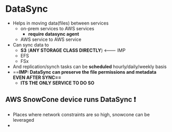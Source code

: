 
# DataSync

- Helps in moving data(files) between services
	- on-prem services to AWS services
		- **require datasync agent**
	- AWS service to AWS service
- Can sync data to 
	- **S3** (**ANY STORAGE CLASS DIRECTLY**) <--- IMP
	- EFS
	- FSx
- And replication/synch tasks can be **scheduled** hourly/daily/weekly basis
- ==**IMP: DataSync can preserve the file permissions and metadata EVEN AFTER SYNC==**
	- **ITS THE ONLY SERVICE TO DO SO**


## AWS SnowCone device runs DataSync ❗️

- Places where network constraints are so high, snowcone can be leveraged
- 
